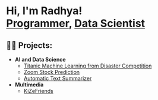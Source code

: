 <h1>Hi, I'm Radhya! <br/><a href="https://github.com/SebastianusRadhya">Programmer</a>, <a href="https://www.linkedin.com/in/joshmadakor/">Data Scientist</a></h1>

<h2>👨‍💻 Projects:</h2>

- <b>AI and Data Science</b>
  - [Titanic Machine Learning from Disaster Competition](https://github.com/SebastianusRadhya/Titanic-Competition)
  - [Zoom Stock Prediction](https://github.com/SebastianusRadhya/ZoomStockPrediction)
  - [Automatic Text Summarizer](https://github.com/SebastianusRadhya/Automatic-Text-Summarizer)
- <b>Multimedia</b>
  - [KiZeFriends](https://github.com/SebastianusRadhya/KiZeFriends)

[linkedin]: https://linkedin.com/in/sebastianus-radhya
[kaggle]: https://www.kaggle.com/sebastianusradhya
[instagram]: https://www.instagram.com/radhya.sebastianus/

<!--
Here are some ideas to get you started:

- 🔭 I’m currently working on ...
- 🌱 I’m currently learning ...
- 👯 I’m looking to collaborate on ...
- 🤔 I’m looking for help with ...
- 💬 Ask me about ...
- 📫 How to reach me: ...
- 😄 Pronouns: ...
- ⚡ Fun fact: ...
-->
